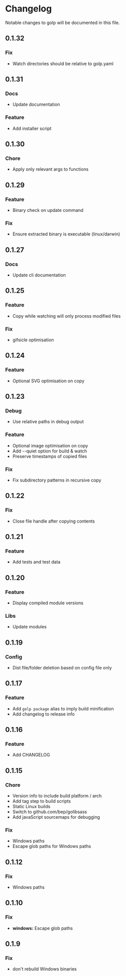 # Changelog

Notable changes to golp will be documented in this file.


## 0.1.32

### Fix
- Watch directories should be relative to golp.yaml


## 0.1.31

### Docs
- Update documentation

### Feature
- Add installer script


## 0.1.30

### Chore
- Apply only relevant args to functions


## 0.1.29

### Feature
- Binary check on update command

### Fix
- Ensure extracted binary is executable (linux/darwin)


## 0.1.27

### Docs
- Update cli documentation


## 0.1.25

### Feature
- Copy while watching will only process modified files

### Fix
- gifsicle optimisation


## 0.1.24

### Feature
- Optional SVG optimisation on copy


## 0.1.23

### Debug
- Use relative paths in debug output

### Feature
- Optional image optimisation on copy
- Add --quiet option for build & watch
- Preserve timestamps of copied files

### Fix
- Fix subdirectory patterns in recursive copy


## 0.1.22

### Fix
- Close file handle after copying contents


## 0.1.21

### Feature
- Add tests and test data


## 0.1.20

### Feature
- Display compiled module versions

### Libs
- Update modules


## 0.1.19

### Config
- Dist file/folder deletion based on config file only


## 0.1.17

### Feature
- Add `golp package` alias to imply build minification
- Add changelog to release info


## 0.1.16

### Feature
- Add CHANGELOG


## 0.1.15

### Chore
- Version info to include build platform / arch
- Add tag step to build scripts
- Static Linux builds
- Switch to github.com/bep/golibsass
- Add javaScript sourcemaps for debugging

### Fix
- Windows paths
- Escape glob paths for Windows paths


## 0.1.12

### Fix
- Windows paths


## 0.1.10

### Fix
- **windows:** Escape glob paths


## 0.1.9

### Fix
- don't rebuild Windows binaries


